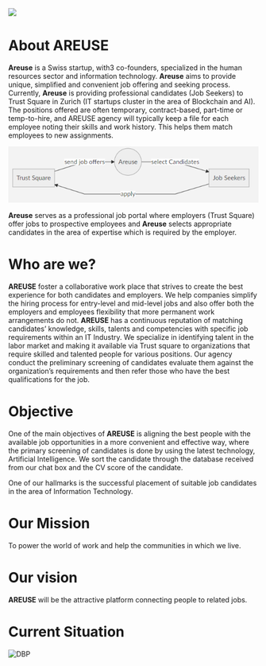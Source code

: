 <img src="https://img.shields.io/badge/Digitalization_of_Business_Process-10%-<green>">

# About AREUSE 
**Areuse** is a Swiss startup, with3 co-founders, specialized in the human resources sector and information technology. 
**Areuse** aims to provide unique, simplified and convenient job offering and seeking process. Currently, **Areuse** is providing professional candidates (Job Seekers) to Trust Square in Zurich (IT startups cluster in the area of Blockchain and AI). The positions offered are often temporary, contract-based, part-time or temp-to-hire, and AREUSE agency will typically keep a file for each employee noting their skills and work history. This helps them match employees to new assignments.

![the Big Picture](https://github.com/DigiBP/DigiBP-AREUSE/blob/master/src/modelling/areuseGeneral.PNG)

**Areuse** serves as a professional job portal where employers (Trust Square) offer jobs to prospective employees and **Areuse** selects appropriate candidates in the area of expertise which is required by the employer. 

 # Who are we?
**AREUSE** foster a collaborative work place that strives to create the best experience for both candidates and employers. We help companies simplify the hiring process for entry-level and mid-level jobs and also offer both the employers and employees flexibility that more permanent work arrangements do not. **AREUSE** has a continuous reputation of matching candidates’ knowledge, skills, talents and competencies with specific job requirements within an IT Industry. We specialize in identifying talent in the labor market and making it available via Trust square to organizations that require skilled and talented people for various positions. Our agency conduct the preliminary screening of candidates evaluate them against the organization’s requirements and then refer those who have the best qualifications for the job.


# Objective
One of the main objectives of **AREUSE** is aligning the best people with the available job opportunities in a more convenient and effective way, where the primary screening of candidates is done by using the latest technology, Artificial Intelligence. We sort the candidate through the database received from our chat box and the CV score of the candidate. 

One of our hallmarks is the successful placement of suitable job candidates in the area of Information Technology. 

# Our Mission
To power the world of work and help the communities in which we live.

# Our vision 
**AREUSE** will be the attractive platform connecting people to related jobs.


# Current Situation
![DBP](https://user-images.githubusercontent.com/55685771/67197004-3485c180-f3fc-11e9-8ef5-a00d6ace7dd1.jpg)






